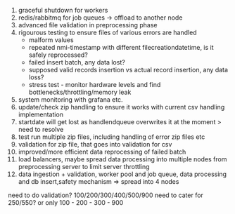 1. graceful shutdown for workers
2. redis/rabbitmq for job queues -> offload to another node
3. advanced file validation in preprocessing phase
4. rigourous testing to ensure files of various errors are handled
    - malform values
    - repeated nmi-timestamp with different filecreationdatetime, is it safely reprocessed?
    - failed insert batch, any data lost?
    - supposed valid records insertion vs actual record insertion, any data loss?
    - stress test - monitor hardware levels and find bottlenecks/throttling/memory leak
5. system monitoring with grafana etc.
6. update/check zip handling to ensure it works with current csv handling implementation 
7. startdate will get lost as handlendqueue overwrites it at the moment > need to resolve
8. test run multiple zip files, including handling of error zip files etc
9. validation for zip file, that goes into validation for csv
10. improved/more efficient data reprocessing of failed batch
11. load balancers, maybe spread data processing into multiple nodes from preprocessing server to limit server throttling
12. data ingestion + validation, worker pool and job queue, data processing and db insert,safety mechanism => spread into 4 nodes

need to do validation? 100/200/300/400/500/900
need to cater for 250/550? or only 100 - 200 - 300 - 900